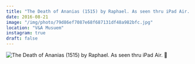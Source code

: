 ```yaml
---
title: "The Death of Ananias (1515) by Raphael. As seen thru iPad Air. 🔦"
date: 2016-08-21
image: "/img/photo/79d86ef7087e68f687131df48a982bfc.jpg"
location: "V&A Musuem"
instagram: true
draft: false
---
```


![The Death of Ananias (1515) by Raphael. As seen thru iPad Air. 🔦](/img/photo/79d86ef7087e68f687131df48a982bfc.jpg)
